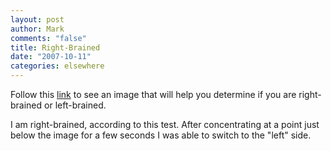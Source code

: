 ```yaml
--- 
layout: post
author: Mark
comments: "false"
title: Right-Brained
date: "2007-10-11"
categories: elsewhere
---
```

Follow this <a href="http://www.news.com.au/heraldsun/story/0,21985,22556281-661,00.html" title="Right Brain v Left Brain">link</a> to see an image that will help you determine if you are right-brained or left-brained.

I am right-brained, according to this test.  After concentrating at a point just below the image for a few seconds I was able to switch to the "left" side.
